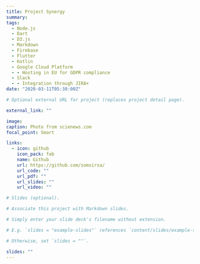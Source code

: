 ```yaml
---
title: Project Synergy
summary:
tags:
  - Node.js
  - Dart
  - D3.js
  - Markdown
  - Firebase
  - Flutter
  - Kotlin
  - Google Cloud Platform
  - - Hosting in EU for GDPR compliance
  - Slack
  - - Integration through JIRA+
date: "2020-03-11T05:30:00Z"

# Optional external URL for project (replaces project detail page).

external_link: ""

image:
caption: Photo from scienews.com
focal_point: Smart

links:
  - icon: github
    icon_pack: fab
    name: Github
    url: https://github.com/somsirsa/
    url_code: ""
    url_pdf: ""
    url_slides: ""
    url_video: ""

# Slides (optional).

# Associate this project with Markdown slides.

# Simply enter your slide deck's filename without extension.

# E.g. `slides = "example-slides"` references `content/slides/example-slides.md`.

# Otherwise, set `slides = ""`.

slides: ""
---
```

